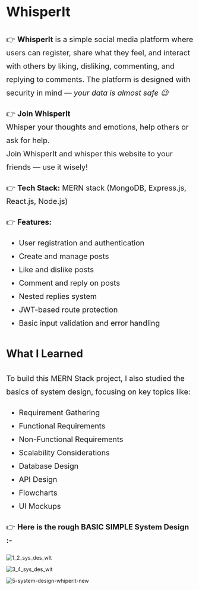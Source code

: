 <div style="font-size: 20px; line-height: 1.8;">
  <h1 style="font-size: 36px;">WhisperIt</h1>

  <p>👉 <strong>WhisperIt</strong> is a simple social media platform where users can register, share what they feel, and interact with others by liking, disliking, commenting, and replying to comments. The platform is designed with security in mind — <em>your data is almost safe 😉</em></p>

  <p>👉 <strong>Join WhisperIt</strong><br />
  Whisper your thoughts and emotions, help others or ask for help.<br />
  Join WhisperIt and whisper this website to your friends — use it wisely!</p>

  <p>👉 <strong>Tech Stack:</strong> MERN stack (MongoDB, Express.js, React.js, Node.js)</p>

  <p>👉 <strong>Features:</strong></p>
  <ul>
    <li>User registration and authentication</li>
    <li>Create and manage posts</li>
    <li>Like and dislike posts</li>
    <li>Comment and reply on posts</li>
    <li>Nested replies system</li>
    <li>JWT-based route protection</li>
    <li>Basic input validation and error handling</li>
  </ul>

  <h2 style="font-size: 28px;"> What I Learned</h2>
  <p>To build this MERN Stack project, I also studied the basics of system design, focusing on key topics like:</p>
  <ul>
    <li>Requirement Gathering</li>
    <li>Functional Requirements</li>
    <li>Non-Functional Requirements</li>
    <li>Scalability Considerations</li>
    <li>Database Design</li>
    <li>API Design</li>
    <li>Flowcharts</li>
    <li>UI Mockups</li>
  </ul>

  <p>👉 <strong>Here is the rough BASIC SIMPLE System Design :-</strong></p>
</div>


![1_2_sys_des_wIt](https://github.com/user-attachments/assets/0c0a75d1-a76d-46d7-92bd-45c1fce8eca7)


![3_4_sys_des_wit](https://github.com/user-attachments/assets/56f21b02-188f-41a5-8ba1-71b439853853)


![5-system-design-whiperit-new](https://github.com/user-attachments/assets/504b55ed-2f31-4e81-95d7-1ab9625bb213)





